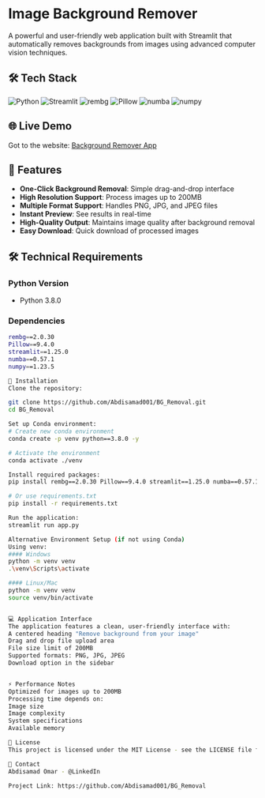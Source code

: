 # Image Background Remover

A powerful and user-friendly web application built with Streamlit that automatically removes backgrounds from images using advanced computer vision techniques.

## 🛠️ Tech Stack
![Python](https://img.shields.io/badge/python-3.8.0-blue)
![Streamlit](https://img.shields.io/badge/streamlit-1.25.0-red)
![rembg](https://img.shields.io/badge/rembg-2.0.30-green)
![Pillow](https://img.shields.io/badge/Pillow-9.4.0-yellow)
![numba](https://img.shields.io/badge/numba-0.57.1-orange)
![numpy](https://img.shields.io/badge/numpy-1.23.5-blue)

## 🌐 Live Demo
Got to the website: [Background Remover App](https://bgremoval-ayu6dnqt5uaefyj9kyh63c.streamlit.app/)

## 🚀 Features

- **One-Click Background Removal**: Simple drag-and-drop interface
- **High Resolution Support**: Process images up to 200MB
- **Multiple Format Support**: Handles PNG, JPG, and JPEG files
- **Instant Preview**: See results in real-time
- **High-Quality Output**: Maintains image quality after background removal
- **Easy Download**: Quick download of processed images

## 🛠️ Technical Requirements

### Python Version
- Python 3.8.0

### Dependencies
```bash
rembg==2.0.30
Pillow==9.4.0
streamlit==1.25.0
numba==0.57.1
numpy==1.23.5

🔧 Installation
Clone the repository:

git clone https://github.com/Abdisamad001/BG_Removal.git
cd BG_Removal

Set up Conda environment:
# Create new conda environment
conda create -p venv python==3.8.0 -y

# Activate the environment
conda activate ./venv

Install required packages:
pip install rembg==2.0.30 Pillow==9.4.0 streamlit==1.25.0 numba==0.57.1 numpy==1.23.5

# Or use requirements.txt
pip install -r requirements.txt

Run the application:
streamlit run app.py

Alternative Environment Setup (if not using Conda)
Using venv:
#### Windows
python -m venv venv
.\venv\Scripts\activate

#### Linux/Mac
python -m venv venv
source venv/bin/activate


💻 Application Interface
The application features a clean, user-friendly interface with:
A centered heading "Remove background from your image"
Drag and drop file upload area
File size limit of 200MB
Supported formats: PNG, JPG, JPEG
Download option in the sidebar


⚡ Performance Notes
Optimized for images up to 200MB
Processing time depends on:
Image size
Image complexity
System specifications
Available memory

📝 License
This project is licensed under the MIT License - see the LICENSE file for details

💬 Contact
Abdisamad Omar - @LinkedIn

Project Link: https://github.com/Abdisamad001/BG_Removal

